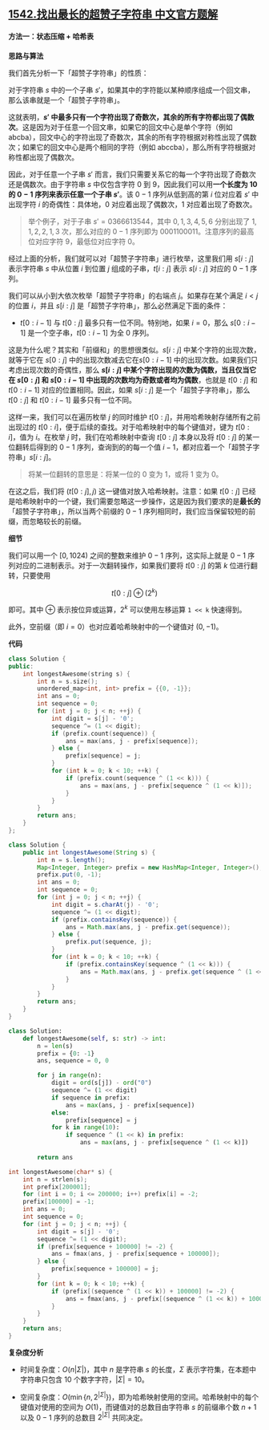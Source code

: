 ## [1542.找出最长的超赞子字符串 中文官方题解](https://leetcode.cn/problems/find-longest-awesome-substring/solutions/100000/zhao-chu-zui-chang-de-chao-zan-zi-zi-fu-chuan-by-l)
#### 方法一：状态压缩 + 哈希表

**思路与算法**

我们首先分析一下「超赞子字符串」的性质：

对于字符串 $s$ 中的一个子串 $s'$，如果其中的字符能以某种顺序组成一个回文串，那么该串就是一个「超赞子字符串」。

这就表明，**$s'$ 中最多只有一个字符出现了奇数次，其余的所有字符都出现了偶数次**。这是因为对于任意一个回文串，如果它的回文中心是单个字符（例如 $\text{abcba}$），回文中心的字符出现了奇数次，其余的所有字符根据对称性出现了偶数次；如果它的回文中心是两个相同的字符（例如 $\text{abccba}$），那么所有字符根据对称性都出现了偶数次。

因此，对于任意一个子串 $s'$ 而言，我们只需要关系它的每一个字符出现了奇数次还是偶数次。由于字符串 $s$ 中仅包含字符 $0$ 到 $9$，因此我们可以用**一个长度为 $10$ 的 $0-1$ 序列来表示任意一个子串 $s'$**。该 $0-1$ 序列从低到高的第 $i$ 位对应着 $s'$ 中出现字符 $i$ 的奇偶性：具体地，$0$ 对应着出现了偶数次，$1$ 对应着出现了奇数次。

> 举个例子，对于子串 $s'= \text{0366613544}$，其中 $0, 1, 3, 4, 5, 6$ 分别出现了 $1, 1, 2, 2, 1, 3$ 次，那么对应的 $0-1$ 序列即为 $\text{0001100011}$。注意序列的最高位对应字符 $9$，最低位对应字符 $0$。

经过上面的分析，我们就可以对「超赞子字符串」进行枚举，这里我们用 $s[i:j]$ 表示字符串 $s$ 中从位置 $i$ 到位置 $j$ 组成的子串，$t[i:j]$ 表示 $s[i:j]$ 对应的 $0-1$ 序列。

我们可以从小到大依次枚举「超赞子字符串」的右端点 $j$。如果存在某个满足 $i < j$ 的位置 $i$，并且 $s[i:j]$ 是「超赞子字符串」，那么必然满足下面的条件：

- $t[0:i-1]$ 与 $t[0:j]$ 最多只有一位不同。特别地，如果 $i=0$，那么 $s[0:i-1]$ 是一个空子串，$t[0:i-1]$ 为全 $0$ 序列。

这是为什么呢？其实和「前缀和」的思想很类似。$s[i:j]$ 中某个字符的出现次数，就等于它在 $s[0:j]$ 中的出现次数减去它在$s[0:i-1]$ 中的出现次数。如果我们只考虑出现次数的奇偶性，那么 **$s[i:j]$ 中某个字符出现的次数为偶数，当且仅当它在 $s[0:j]$ 和 $s[0:i-1]$ 中出现的次数均为奇数或者均为偶数**，也就是 $t[0:j]$ 和 $t[0:i-1]$ 对应的位置相同。因此，如果 $s[i:j]$ 是一个「超赞子字符串」，那么 $t[0:j]$ 和 $t[0:i-1]$ 最多只有一位不同。

这样一来，我们可以在遍历枚举 $j$ 的同时维护 $t[0:j]$，并用哈希映射存储所有之前出现过的 $t[0:i]$，便于后续的查找。对于哈希映射中的每个键值对，键为 $t[0:i]$，值为 $i$。在枚举 $j$ 时，我们在哈希映射中查询 $t[0:j]$ 本身以及将 $t[0:j]$ 的某一位翻转后得到的 $0-1$ 序列，查询到的的每一个值 $i-1$，都对应着一个「超赞子字符串」$s[i:j]$。

> 将某一位翻转的意思是：将某一位的 $0$ 变为 $1$，或将 $1$ 变为 $0$。

在这之后，我们将 $(t[0:j], j)$ 这一键值对放入哈希映射。注意：如果 $t[0:j]$ 已经是哈希映射中的一个键，我们需要忽略这一步操作，这是因为我们要求的是**最长的**「超赞子字符串」，所以当两个前缀的 $0-1$ 序列相同时，我们应当保留较短的前缀，而忽略较长的前缀。

**细节**

我们可以用一个 $[0, 1024)$ 之间的整数来维护 $0-1$ 序列，这实际上就是 $0-1$ 序列对应的二进制表示。对于一次翻转操作，如果我们要将 $t[0:j]$ 的第 $k$ 位进行翻转，只要使用

$$
t[0:j] \oplus (2^k)
$$

即可。其中 $\oplus$ 表示按位异或运算，$2^k$ 可以使用左移运算 `1 << k` 快速得到。

此外，空前缀（即 $i = 0$）也对应着哈希映射中的一个键值对 $(0, -1)$。

**代码**

```C++ [sol1-C++]
class Solution {
public:
    int longestAwesome(string s) {
        int n = s.size();
        unordered_map<int, int> prefix = {{0, -1}};
        int ans = 0;
        int sequence = 0;
        for (int j = 0; j < n; ++j) {
            int digit = s[j] - '0';
            sequence ^= (1 << digit);
            if (prefix.count(sequence)) {
                ans = max(ans, j - prefix[sequence]);
            } else {
                prefix[sequence] = j;
            }
            for (int k = 0; k < 10; ++k) {
                if (prefix.count(sequence ^ (1 << k))) {
                    ans = max(ans, j - prefix[sequence ^ (1 << k)]);
                }
            }
        }
        return ans;
    }
};
```

```Java [sol1-Java]
class Solution {
    public int longestAwesome(String s) {
        int n = s.length();
        Map<Integer, Integer> prefix = new HashMap<Integer, Integer>();
        prefix.put(0, -1);
        int ans = 0;
        int sequence = 0;
        for (int j = 0; j < n; ++j) {
            int digit = s.charAt(j) - '0';
            sequence ^= (1 << digit);
            if (prefix.containsKey(sequence)) {
                ans = Math.max(ans, j - prefix.get(sequence));
            } else {
                prefix.put(sequence, j);
            }
            for (int k = 0; k < 10; ++k) {
                if (prefix.containsKey(sequence ^ (1 << k))) {
                    ans = Math.max(ans, j - prefix.get(sequence ^ (1 << k)));
                }
            }
        }
        return ans;
    }
}
```

```Python [sol1-Python3]
class Solution:
    def longestAwesome(self, s: str) -> int:
        n = len(s)
        prefix = {0: -1}
        ans, sequence = 0, 0

        for j in range(n):
            digit = ord(s[j]) - ord("0")
            sequence ^= (1 << digit)
            if sequence in prefix:
                ans = max(ans, j - prefix[sequence])
            else:
                prefix[sequence] = j
            for k in range(10):
                if sequence ^ (1 << k) in prefix:
                    ans = max(ans, j - prefix[sequence ^ (1 << k)])
        
        return ans
```

```C [sol1-C]
int longestAwesome(char* s) {
    int n = strlen(s);
    int prefix[200001];
    for (int i = 0; i <= 200000; i++) prefix[i] = -2;
    prefix[100000] = -1;
    int ans = 0;
    int sequence = 0;
    for (int j = 0; j < n; ++j) {
        int digit = s[j] - '0';
        sequence ^= (1 << digit);
        if (prefix[sequence + 100000] != -2) {
            ans = fmax(ans, j - prefix[sequence + 100000]);
        } else {
            prefix[sequence + 100000] = j;
        }
        for (int k = 0; k < 10; ++k) {
            if (prefix[(sequence ^ (1 << k)) + 100000] != -2) {
                ans = fmax(ans, j - prefix[(sequence ^ (1 << k)) + 100000]);
            }
        }
    }
    return ans;
}
```

**复杂度分析**

- 时间复杂度：$O(n |\Sigma|)$，其中 $n$ 是字符串 $s$ 的长度，$\Sigma$ 表示字符集，在本题中字符串只包含 $10$ 个数字字符，$|\Sigma| = 10$。

- 空间复杂度：$O(\min\{n, 2^{|\Sigma|}\})$，即为哈希映射使用的空间。哈希映射中的每个键值对使用的空间为 $O(1)$，而键值对的总数目由字符串 $s$ 的前缀串个数 $n+1$ 以及 $0-1$ 序列的总数目 $2^{|\Sigma|}$ 共同决定。